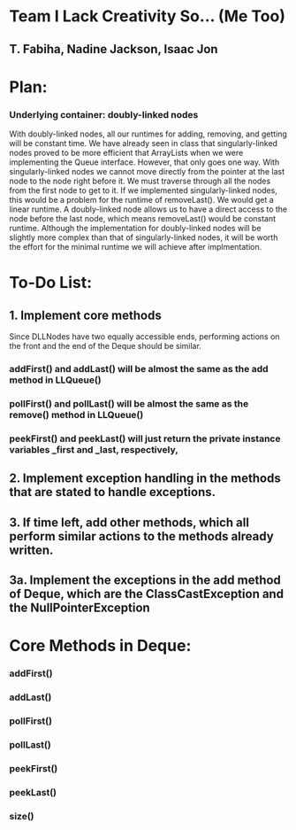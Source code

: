 # Team I Lack Creativity So... (Me Too)
## T. Fabiha, Nadine Jackson, Isaac Jon

# Plan:
### Underlying container: doubly-linked nodes
With doubly-linked nodes, all our runtimes for adding, removing, and getting will be constant time. We have already seen in class that singularly-linked nodes proved to be more efficient that ArrayLists when we were implementing the Queue interface. However, that only goes one way. With singularly-linked nodes we cannot move directly from the pointer at the last node to the node right before it. We must traverse through all the nodes from the first node to get to it. If we implemented singularly-linked nodes, this would be a problem for the runtime of removeLast(). We would get a linear runtime. A doubly-linked node allows us to have a direct access to the node before the last node, which means removeLast() would be constant runtime. Although the implementation for doubly-linked nodes will be slightly more complex than that of singularly-linked nodes, it will be worth the effort for the minimal runtime we will achieve after implmentation.  

# To-Do List:
## 1. Implement core methods
Since DLLNodes have two equally accessible ends, performing actions on the front and the end of the Deque should be similar.
### addFirst() and addLast() will be almost the same as the add method in LLQueue()
### pollFirst() and pollLast() will be almost the same as the remove() method in LLQueue()
### peekFirst() and peekLast() will just return the private instance variables _first and _last, respectively, 

## 2. Implement exception handling in the methods that are stated to handle exceptions.

## 3. If time left, add other methods, which all perform similar actions to the methods already written.

## 3a. Implement the exceptions in the add method of Deque, which are the ClassCastException and the NullPointerException 

# Core Methods in Deque:
### addFirst()
### addLast()
### pollFirst()
### pollLast()
### peekFirst()
### peekLast()
### size()

